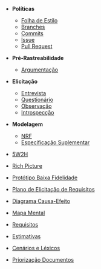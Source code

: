 * **Políticas**
  * [Folha de Estilo](https://github.com/Desenho2018-2/Main/wiki/Folha-de-Estilo)
  * [Branches](https://github.com/Desenho2018-2/Main/wiki/Branches)
  * [Commits](https://github.com/Desenho2018-2/Main/wiki/Commits)
  * [Issue](https://github.com/Desenho2018-2/Main/wiki/Issues)
  * [Pull Request](https://github.com/Desenho2018-2/Main/wiki/Pull-Request)

* **Pré-Rastreabilidade**
  * [Argumentação](https://github.com/Desenho2018-2/Main/wiki/Argumentação)

* **Elicitação**
  * [Entrevista]()
  * [Questionário]()
  * [Observação]()
  * [Introspecção]()

* **Modelagem**
  * [NRF]()
  * [Especificação Suplementar]()

* [5W2H]()
* [Rich Picture](https://github.com/Desenho2018-2/Main/wiki/Richpicture)
* [Protótipo Baixa Fidelidade](https://github.com/Desenho2018-2/Main/wiki/Prototipo-Baixa-Fidelidade)
* [Plano de Elicitação de Requisitos](https://github.com/Desenho2018-2/Main/wiki/Plano-Elicitacao-Requisitos)
* [Diagrama Causa-Efeito]()
* [Mapa Mental]()
* [Requisitos]()
* [Estimativas]()
* [Cenários e Léxicos]()
* [Priorização Documentos](Priorizacao-Documentos)
